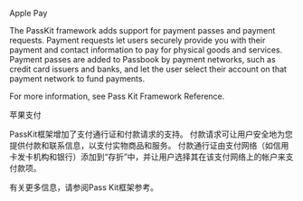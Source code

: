 Apple Pay

The PassKit framework adds support for payment passes and payment requests. Payment requests let users securely provide you with their payment and contact information to pay for physical goods and services. Payment passes are added to Passbook by payment networks, such as credit card issuers and banks, and let the user select their account on that payment network to fund payments.

For more information, see Pass Kit Framework Reference.

苹果支付

PassKit框架增加了支付通行证和付款请求的支持。 付款请求可让用户安全地为您提供付款和联系信息，以支付实物商品和服务。 付款通行证由支付网络（如信用卡发卡机构和银行）添加到“存折”中，并让用户选择其在该支付网络上的帐户来支付款项。

有关更多信息，请参阅Pass Kit框架参考。


